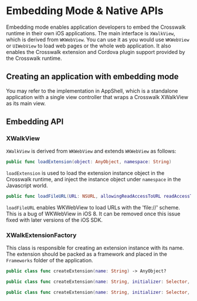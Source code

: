 # Embedding Mode & Native APIs

Embedding mode enables application developers to embed the Crosswalk runtime in their own iOS applications. The main interface is `XWalkView`, which is derived from `WKWebView`. You can use it as you would use `WKWebView` or `UIWebView` to load web pages or the whole web application.  It also enables the Crosswalk extension and Cordova plugin support provided by the Crosswalk runtime.

## Creating an application with embedding mode

You may refer to the implementation in AppShell, which is a standalone application with a single view controller that wraps a Crosswalk XWalkView as its main view.

## Embedding API

### XWalkView

`XWalkView` is derived from `WKWebView` and extends `WKWebView` as follows:

```swift
public func loadExtension(object: AnyObject, namespace: String)
```

`loadExtension` is used to load the extension instance object in the Crosswalk runtime, and inject the instance object under `namespace` in the Javascript world.

```swift
public func loadFileURL(URL: NSURL, allowingReadAccessToURL readAccessToURL: NSURL) -> WKNavigation?
```

`loadFileURL` enables WKWebView to load URLs with the 'file://' scheme. This is a bug of WKWebView in iOS 8.  It can be removed once this issue fixed with later versions of the iOS SDK.

### XWalkExtensionFactory

This class is responsible for creating an extension instance with its name. The extension should be packed as a framework and placed in the `Frameworks` folder of the application.

```swift
public class func createExtension(name: String) -> AnyObject?
```

```swift
public class func createExtension(name: String, initializer: Selector, arguments: [AnyObject]) -> AnyObject?
```

```swift
public class func createExtension(name: String, initializer: Selector, varargs: AnyObject...) -> AnyObject?
```

